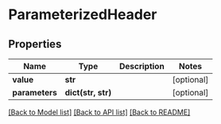 # ParameterizedHeader

## Properties
Name | Type | Description | Notes
------------ | ------------- | ------------- | -------------
**value** | **str** |  | [optional] 
**parameters** | **dict(str, str)** |  | [optional] 

[[Back to Model list]](../README.md#documentation-for-models) [[Back to API list]](../README.md#documentation-for-api-endpoints) [[Back to README]](../README.md)

